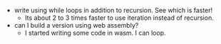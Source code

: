 - write using while loops in addition to recursion. See which is faster!
  - Its about 2 to 3 times faster to use iteration instead of recursion.
- can I build a version using web assembly?
  - I started writing some code in wasm. I can loop. 

